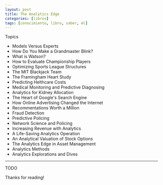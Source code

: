 ```yaml
---
layout: post
title: The Analytics Edge
categories: [libros]
tags: [conocimiento, libro, saber, ml]
---
```


<!--Resumen-->

Topics 

- Models Versus Experts
- How Do You Make a Grandmaster Blink?
- What is Watson?
- How to Evaluate Championship Players
- Optimizing Sports League Structures
- The MIT Blackjack Team
- The Framingham Heart Study
- Predicting Helthcare Costs
- Medical Monitoring and Predictive Diagnosing
- Analytics for Kidney Allocation
- The Heart of Google's Search Engine
- How Online Advertising Changed the Internet
- Recommentations Worth a Million
- Fraud Detection
- Predictive Policing
- Network Science and Policing
- Increasing Revenue with Analytics
- A Life-Saving Analytics Operation
- An Analytical Valuation of Stock Options
- The Analytics Edge in Asset Management
- Analytics Methods
- Analytics Explorations and Dives

---

<!--more-->
TODO
  
Thanks for reading!